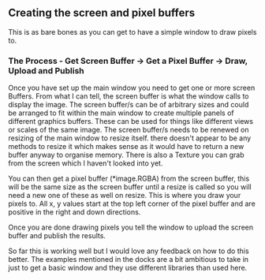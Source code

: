 ## Creating the screen and pixel buffers
This is as bare bones as you can get to have a simple window to draw pixels to.

### The Process - Get Screen Buffer -> Get a Pixel Buffer -> Draw, Upload and Publish
Once you have set up the main window you need to get one or more screen Buffers.
From what I can tell, the screen buffer is what the window calls to display the image.
The screen buffer/s can be of arbitrary sizes and could be arranged to fit within
the main window to create multiple panels of different graphics buffers. These can be
used for things like different views or scales of the same image.
The screen buffer/s needs to be renewed on resizing of the main window to resize itself.
there doesn't appear to be any methods to resize it which makes sense as it would
have to return a new buffer anyway to organise memory.
There is also a Texture you can grab from the screen which I haven't looked into yet.

You can then get a pixel buffer (*image.RGBA) from the screen buffer, this will be the same size as
the screen buffer until a resize is called so you will need a new one of these as well on resize.
This is where you draw your pixels to.
All x, y values start at the top left corner of the pixel buffer and are positive in the right
and down directions.

Once you are done drawing pixels you tell the window to upload the screen buffer and publish
the results.

So far this is working well but I would love any feedback on how to do this better. The examples
mentioned in the docks are a bit ambitious to take in just to get a basic window and they use
different libraries than used here.


